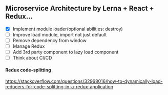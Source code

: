 ## Microservice Architecture by Lerna + React + Redux...

- [X] Implement module loader(optional abilities: destroy)
- [ ] Improve load module, import not just default
- [ ] Remove dependency from window
- [ ] Manage Redux
- [ ] Add 3rd party component to lazy load component
- [ ] Think about CI/CD 

#### Redux code-splitting
https://stackoverflow.com/questions/32968016/how-to-dynamically-load-reducers-for-code-splitting-in-a-redux-application
